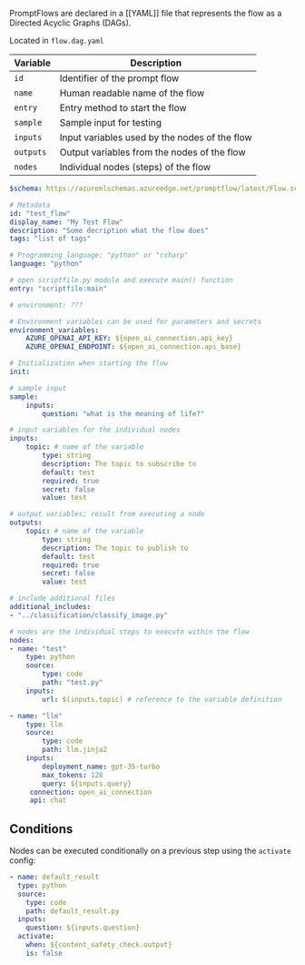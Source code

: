 PromptFlows are declared in a [[YAML]] file that represents the flow as a Directed Acyclic Graphs (DAGs).

Located in `flow.dag.yaml`

| Variable  | Description                                   |
| --------- | --------------------------------------------- |
| `id`      | Identifier of the prompt flow                 |
| `name`    | Human readable name of the flow               |
| `entry`   | Entry method to start the flow                |
| `sample`  | Sample input for testing                      |
| `inputs`  | Input variables used by the nodes of the flow |
| `outputs` | Output variables from the nodes of the flow   |
| `nodes`   | Individual nodes (steps) of the flow          |

```yaml
$schema: https://azuremlschemas.azureedge.net/promptflow/latest/Flow.schema.json

# Metadata
id: "test_flow"
display_name: "My Test Flow"
description: "Some decription what the flow does"
tags: "list of tags"

# Programming language: "python" or "csharp"
language: "python"

# open scriptfile.py module and execute main() function
entry: "scriptfile:main"

# environment: ???

# Environment variables can be used for parameters and secrets
environment_variables:
    AZURE_OPENAI_API_KEY: ${open_ai_connection.api_key}
    AZURE_OPENAI_ENDPOINT: ${open_ai_connection.api_base}

# Initialization when starting the flow
init:

# sample input
sample:
	inputs:
		question: "what is the meaning of life?"

# input variables for the individual nodes
inputs: 
	topic: # name of the variable
		type: string
		description: The topic to subscribe to
		default: test
		required: true
		secret: false
		value: test

# output variables; result from executing a node
outputs:
    topic: # name of the variable
        type: string
        description: The topic to publish to
        default: test
        required: true
        secret: false
        value: test

# include additional files
additional_includes:
- "../classification/classify_image.py"

# nodes are the individual steps to execute within the flow
nodes:
- name: "test"
    type: python
    source:
	    type: code
	    path: "test.py"
    inputs:
        url: $(inputs.topic) # reference to the variable definition

- name: "llm"
    type: llm
    source:
        type: code
        path: llm.jinja2
    inputs:
        deployment_name: gpt-35-turbo
        max_tokens: 128
        query: ${inputs.query}
     connection: open_ai_connection
     api: chat
```

## Conditions

Nodes can be executed conditionally on a previous step using the `activate` config:
```yaml
- name: default_result
  type: python
  source:
    type: code
    path: default_result.py
  inputs:
    question: ${inputs.question}
  activate:
    when: ${content_safety_check.output}
    is: false
```
